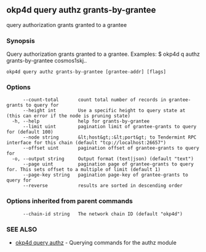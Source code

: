 ## okp4d query authz grants-by-grantee

query authorization grants granted to a grantee

### Synopsis

Query authorization grants granted to a grantee.
Examples:
$ okp4d q authz grants-by-grantee cosmos1skj..

```
okp4d query authz grants-by-grantee [grantee-addr] [flags]
```

### Options

```
      --count-total       count total number of records in grantee-grants to query for
      --height int        Use a specific height to query state at (this can error if the node is pruning state)
  -h, --help              help for grants-by-grantee
      --limit uint        pagination limit of grantee-grants to query for (default 100)
      --node string       &lt;host&gt;:&lt;port&gt; to Tendermint RPC interface for this chain (default "tcp://localhost:26657")
      --offset uint       pagination offset of grantee-grants to query for
  -o, --output string     Output format (text|json) (default "text")
      --page uint         pagination page of grantee-grants to query for. This sets offset to a multiple of limit (default 1)
      --page-key string   pagination page-key of grantee-grants to query for
      --reverse           results are sorted in descending order
```

### Options inherited from parent commands

```
      --chain-id string   The network chain ID (default "okp4d")
```

### SEE ALSO

* [okp4d query authz](okp4d_query_authz.md)	 - Querying commands for the authz module
